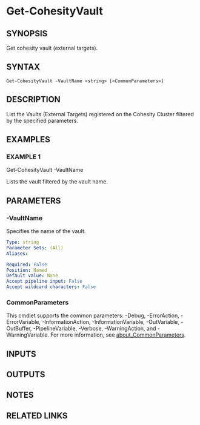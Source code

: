  # Get-CohesityVault

## SYNOPSIS
Get cohesity vault (external targets).
## SYNTAX

```
Get-CohesityVault -VaultName <string> [<CommonParameters>]
```

## DESCRIPTION
List the Vaults (External Targets) registered on the Cohesity Cluster filtered by the specified parameters.

## EXAMPLES

### EXAMPLE 1
Get-CohesityVault -VaultName <string>

Lists the vault filtered by the vault name. 

## PARAMETERS

### -VaultName
Specifies the name of the vault.

```yaml
Type: string
Parameter Sets: (All)
Aliases:

Required: False
Position: Named
Default value: None
Accept pipeline input: False
Accept wildcard characters: False
```

### CommonParameters
This cmdlet supports the common parameters: -Debug, -ErrorAction, -ErrorVariable, -InformationAction, -InformationVariable, -OutVariable, -OutBuffer, -PipelineVariable, -Verbose, -WarningAction, and -WarningVariable. For more information, see [about_CommonParameters](http://go.microsoft.com/fwlink/?LinkID=113216).

## INPUTS

## OUTPUTS

## NOTES

## RELATED LINKS
